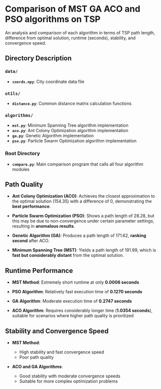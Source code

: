 # Comparison of MST GA ACO and PSO algorithms on TSP
 An analysis and comparison of each algorithm in terms of TSP path length, difference from optimal solution, runtime (seconds), stability, and convergence speed.


## Directory Description

### `data/`
- **`coords.npy`**: City coordinate data file

### `utils/`
- **`distance.py`**: Common distance matrix calculation functions

### `algorithms/`
- **`mst.py`**: Minimum Spanning Tree algorithm implementation
- **`aco.py`**: Ant Colony Optimization algorithm implementation
- **`ga.py`**: Genetic Algorithm implementation
- **`pso.py`**: Particle Swarm Optimization algorithm implementation

### Root Directory
- **`compare.py`**: Main comparison program that calls all four algorithm modules





## Path Quality

- **Ant Colony Optimization (ACO)**: Achieves the closest approximation to the optimal solution (154.35) with a difference of 0, demonstrating the **best performance**.

- **Particle Swarm Optimization (PSO)**: Shows a path length of 28.28, but this may be due to non-convergence under certain parameter settings, resulting in **anomalous results**.

- **Genetic Algorithm (GA)**: Produces a path length of 171.62, **ranking second** after ACO.

- **Minimum Spanning Tree (MST)**: Yields a path length of 191.99, which is **fast but considerably distant** from the optimal solution.

## Runtime Performance

- **MST Method**: Extremely short runtime at only **0.0006 seconds**

- **PSO Algorithm**: Relatively fast execution time of **0.1270 seconds**

- **GA Algorithm**: Moderate execution time of **0.2747 seconds**

- **ACO Algorithm**: Requires considerably longer time (**1.0354 seconds**), suitable for scenarios where higher path quality is prioritized

## Stability and Convergence Speed

- **MST Method**: 
  - High stability and fast convergence speed
  - Poor path quality

- **ACO and GA Algorithms**: 
  - Good stability with moderate convergence speeds
  - Suitable for more complex optimization problems
